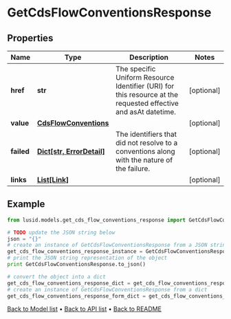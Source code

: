 # GetCdsFlowConventionsResponse


## Properties
Name | Type | Description | Notes
------------ | ------------- | ------------- | -------------
**href** | **str** | The specific Uniform Resource Identifier (URI) for this resource at the requested effective and asAt datetime. | [optional] 
**value** | [**CdsFlowConventions**](CdsFlowConventions.md) |  | [optional] 
**failed** | [**Dict[str, ErrorDetail]**](ErrorDetail.md) | The identifiers that did not resolve to a conventions along with the nature of the failure. | [optional] 
**links** | [**List[Link]**](Link.md) |  | [optional] 

## Example

```python
from lusid.models.get_cds_flow_conventions_response import GetCdsFlowConventionsResponse

# TODO update the JSON string below
json = "{}"
# create an instance of GetCdsFlowConventionsResponse from a JSON string
get_cds_flow_conventions_response_instance = GetCdsFlowConventionsResponse.from_json(json)
# print the JSON string representation of the object
print GetCdsFlowConventionsResponse.to_json()

# convert the object into a dict
get_cds_flow_conventions_response_dict = get_cds_flow_conventions_response_instance.to_dict()
# create an instance of GetCdsFlowConventionsResponse from a dict
get_cds_flow_conventions_response_form_dict = get_cds_flow_conventions_response.from_dict(get_cds_flow_conventions_response_dict)
```
[Back to Model list](../README.md#documentation-for-models) &#8226; [Back to API list](../README.md#documentation-for-api-endpoints) &#8226; [Back to README](../README.md)


